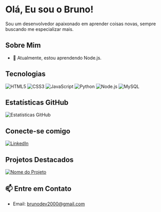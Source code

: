 <!-- Seu Nome -->
# Olá, Eu sou o Bruno!

<!-- Sua Introdução -->
Sou um desenvolvedor apaixonado em aprender coisas novas, sempre buscando me especializar mais.

<!-- Sobre Mim -->
## Sobre Mim
- 🌱 Atualmente, estou aprendendo Node.js.

<!-- Tecnologias -->
## Tecnologias
![HTML5](https://img.shields.io/badge/-HTML5-E34F26?style=flat&logo=html5&logoColor=white)
![CSS3](https://img.shields.io/badge/-CSS3-1572B6?style=flat&logo=css3&logoColor=white)
![JavaScript](https://img.shields.io/badge/-JavaScript-F7DF1E?style=flat&logo=javascript&logoColor=black)
![Python](https://img.shields.io/badge/-Python-3776AB?style=flat&logo=python&logoColor=white)
![Node.js](https://img.shields.io/badge/-Node.js-339933?style=flat&logo=node.js&logoColor=white)
![MySQL](https://img.shields.io/badge/-MySQL-4479A1?style=flat&logo=mysql&logoColor=white)
<!-- Adicione mais tecnologias conforme necessário -->

<!-- Estatísticas -->
## Estatísticas GitHub
![Estatísticas GitHub](https://github-readme-stats.vercel.app/api?username=bhcouto&show_icons=true&theme=dark)

<!-- Links para Redes Sociais -->
## Conecte-se comigo
[![LinkedIn](https://img.shields.io/badge/-LinkedIn-0077B5?style=flat&logo=linkedin&logoColor=white)](https://www.linkedin.com/in/devbrunohenrique2000)
<!-- Adicione mais links para outras redes sociais -->

<!-- Ícones de Projetos -->
## Projetos Destacados
[![Nome do Projeto](https://img.shields.io/badge/-API_Gerenciador_de_Usuarios-181717?style=flat&logo=github&logoColor=white)](https://github.com/bhcouto/API_Gerenciamento_Usuarios)

<!-- Rodapé -->
## 📫 Entre em Contato
- Email: brunodev2000@gmail.com
